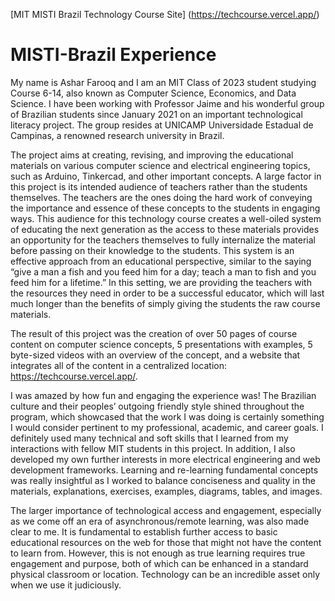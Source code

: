 [MIT MISTI Brazil Technology Course Site] (https://techcourse.vercel.app/)

# MISTI-Brazil Experience 

My name is Ashar Farooq and I am an MIT Class of 2023 student studying Course 6-14, also known as Computer Science, Economics, and Data Science. I have been working with Professor Jaime and his wonderful group of Brazilian students since January 2021 on an important technological literacy project. The group resides at UNICAMP Universidade Estadual de Campinas, a renowned research university in Brazil. 

The project aims at creating, revising, and improving the educational materials on various computer science and electrical engineering topics, such as Arduino, Tinkercad, and other important concepts. A large factor in this project is its intended audience of teachers rather than the students themselves. The teachers are the ones doing the hard work of conveying the importance and essence of these concepts to the students in engaging ways. This audience for this technology course creates a well-oiled system of educating the next generation as the access to these materials provides an opportunity for the teachers themselves to fully internalize the material before passing on their knowledge to the students. This system is an effective approach from an educational perspective, similar to the saying “give a man a fish and you feed him for a day; teach a man to fish and you feed him for a lifetime.” In this setting, we are providing the teachers with the resources they need in order to be a successful educator, which will last much longer than the benefits of simply giving the students the raw course materials. 

The result of this project was the creation of over 50 pages of course content on computer science concepts, 5 presentations with examples, 5 byte-sized videos with an overview of the concept, and a website that integrates all of the content in a centralized location: https://techcourse.vercel.app/. 

I was amazed by how fun and engaging the experience was! The Brazilian culture and their peoples’ outgoing friendly style shined throughout the program, which showcased that the work I was doing is certainly something I would consider pertinent to my professional, academic, and career goals. I definitely used many technical and soft skills that I learned from my interactions with fellow MIT students in this project. In addition, I also developed my own further interests in more electrical engineering and web development frameworks. Learning and re-learning fundamental concepts was really insightful as I worked to balance conciseness and quality in the materials, explanations, exercises, examples, diagrams, tables, and images. 

The larger importance of technological access and engagement, especially as we come off an era of asynchronous/remote learning, was also made clear to me. It is fundamental to establish further access to basic educational resources on the web for those that might not have the content to learn from. However, this is not enough as true learning requires true engagement and purpose, both of which can be enhanced in a standard physical classroom or location. Technology can be an incredible asset only when we use it judiciously. 
